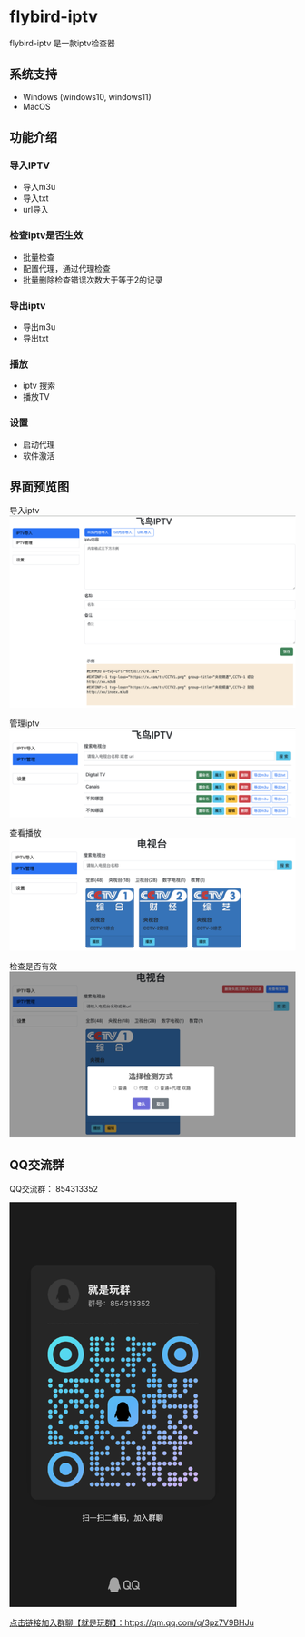 # flybird-iptv
flybird-iptv 是一款iptv检查器 

## 系统支持
 - Windows (windows10, windows11)
 - MacOS

## 功能介绍
### 导入IPTV
 - 导入m3u
 - 导入txt
 - url导入

### 检查iptv是否生效
 - 批量检查
 - 配置代理，通过代理检查
 - 批量删除检查错误次数大于等于2的记录

### 导出iptv
 - 导出m3u
 - 导出txt

### 播放
 - iptv 搜索
 - 播放TV

### 设置
 - 启动代理
 - 软件激活



## 界面预览图
导入iptv
<img src="images/iptv-import.png" alt="导入iptv"/>   

管理iptv
<img src="images/iptv-list.png" alt="管理iptv"/>   

查看播放
<img src="images/iptv-show.png" alt="查看播放"/>    

检查是否有效
<img src="images/iptv-valid-check.png" alt="检查是否有效"/>  

## QQ交流群
QQ交流群： 854313352  

<img src="images/qrcode_1717081395364.jpg" width="400" />  

<a href="https://qm.qq.com/q/3pz7V9BHJu">点击链接加入群聊【就是玩群】：https://qm.qq.com/q/3pz7V9BHJu</a>

